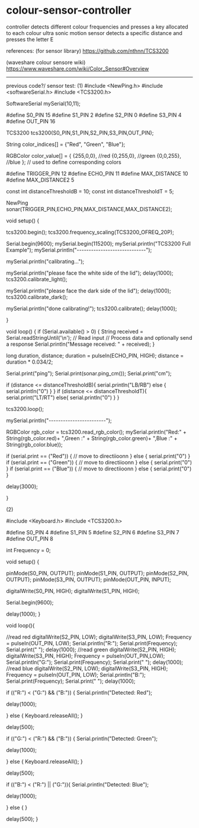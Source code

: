 # colour-sensor-controller

controller detects different colour frequencies and presses a key allocated to each colour 
ultra sonic motion sensor detects a specific distance and presses the letter E


references:
(for sensor library)
https://github.com/nthnn/TCS3200

(waveshare colour sensore wiki)
https://www.waveshare.com/wiki/Color_Sensor#Overview

--------------------------------

previous code?/ sensor test:
(1)
#include <NewPing.h>
#include <softwareSerial.h>
#include <TCS3200.h>

SoftwareSerial mySerial(10,11);

#define S0_PIN 15
#define S1_PIN 2
#define S2_PIN 0
#define S3_PIN 4
#define OUT_PIN 16

TCS3200 tcs3200(S0_PIN,S1_PIN,S2_PIN,S3_PIN,OUT_PIN);

String color_indices[] = {"Red", "Green", "Blue"};

RGBColor color_value[] = {
  {255,0,0}, //red
  {0,255,0},  //green
  {0,0,255}, //blue
};  // used to define corresponding colors 

#define TRIGGER_PIN 12
#define ECHO_PIN 11
#define MAX_DISTANCE 10
#define MAX_DISTANCE2 5

const int distanceThresholdB = 10;
const int distanceThresholdT = 5;

NewPing sonar(TRIGGER_PIN,ECHO_PIN,MAX_DISTANCE,MAX_DISTANCE2);

void setup() {

tcs3200.begin();
tcs3200.frequency_scaling(TCS3200_OFREQ_20P);

 Serial.begin(9600);
 mySerial.begin(115200); 
mySerial.println("TCS3200 Full Example");
mySerial.println("-----------------------------");

mySerial.println("calibrating...");

mySerial.println("please face the white side of the lid");
delay(1000);
tcs3200.calibrate_light();

mySerial.println("please face the dark side of the lid");
delay(1000);
tcs3200.calibrate_dark();

mySerial.println("done calibrating!");
tcs3200.calibrate();
delay(1000);

}

void loop() {
if (Serial.available() > 0) {
    String received = Serial.readStringUntil('\n'); // Read input
    // Process data and optionally send a response
    Serial.println("Message received: " + received);
  }

long duration, distance;
duration = pulseIn(ECHO_PIN, HIGH);
distance = duration * 0.034/2;

Serial.print("ping");
Serial.print(sonar.ping_cm());
Serial.print("cm");

if (distance <= distanceThresholdB){
  serial.println("LB/RB")
else { 
serial.println("0")
 }
}
if (distance <= distanceThresholdT){
  serial.print("LT/RT")
  else{ 
  serial.println("0")
 }
}

tcs3200.loop();

mySerial.println("------------------------");

RGBColor rgb_color = tcs3200.read_rgb_color();
mySerial.println("Red:" + String(rgb_color.red)+
  ",Green :" + String(rgb_color.green)+
  ",Blue :" + String(rgb_color.blue));

if (serial.print == ("Red")) {
// move to directiioonn
} else {
  serial.print("0")
}
if (serial.print == ("Green")) {
// move to directiioonn
} else {
  serial.print("0")
}
if (serial.print == ("Blue")) {
// move to directiioonn
} else {
  serial.print("0")
}




delay(3000);

}

(2)

#include <Keyboard.h>
#include <TCS3200.h>

#define S0_PIN 4
#define S1_PIN 5
#define S2_PIN 6
#define S3_PIN 7
#define OUT_PIN 8

int Frequency = 0;

void setup() {

  pinMode(S0_PIN, OUTPUT);
  pinMode(S1_PIN, OUTPUT);
  pinMode(S2_PIN, OUTPUT);
  pinMode(S3_PIN, OUTPUT);
  pinMode(OUT_PIN, INPUT);



digitalWrite(S0_PIN, HIGH);
digitalWrite(S1_PIN, HIGH);

Serial.begin(9600);

delay(1000);
}

void loop(){

 //read red
digitalWrite(S2_PIN, LOW);
digitalWrite(S3_PIN, LOW);
Frequency = pulseIn(OUT_PIN, LOW);
Serial.println("R:");
Serial.print(Frequency);
Serial.print(" ");
delay(1000);
//read green
digitalWrite(S2_PIN, HIGH);
digitalWrite(S3_PIN, HIGH);
Frequency = pulseIn(OUT_PIN,LOW);
Serial.println("G:");
Serial.print(Frequency);
Serial.print(" ");
delay(1000);
//read blue
digitalWrite(S2_PIN, LOW);
digitalWrite(S3_PIN, HIGH);
Frequency = pulseIn(OUT_PIN, LOW);
Serial.println("B:");
Serial.print(Frequency);
Serial.print(" ");
delay(1000);


if (("R:") <  ("G:") && ("B:")) {
  Serial.println("Detected: Red");
 
  delay(1000);

} else {
  Keyboard.releaseAll(); }

delay(500);

if (("G:") <  ("R:") && ("B:")) {
  Serial.println("Detected: Green");
 
  delay(1000);
 
} else {
  Keyboard.releaseAll(); }

delay(500);

  if (("B:") < ("R:") || ("G:")){ 
  Serial.println("Detected: Blue"); 
 
  delay(1000);
  
} else {
   }

delay(500);
}


